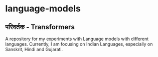 # language-models

## परिवर्तक - Transformers
A repository for my experiments with Language models with different languages. Currently, I am focusing on Indian Languages, especially on Sanskrit, Hindi and Gujarati.
